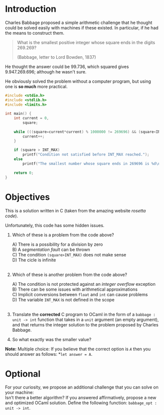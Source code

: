 # Introduction

Charles Babbage proposed a simple arithmetic challenge that he thought could be solved easily with machines if these existed. In particular, if he had the means to construct them.

> What is the smallest positive integer whose square ends in the digits 269.269?
>
> (Babbage, letter to Lord Bowden, 1837)


He thought the answer could be 99.736, which squared gives 9.947.269.696; although he wasn't sure.

He obviously solved the problem without a computer program, but using one is **so much** more practical.

```c
#include <stdio.h>
#include <stdlib.h>
#include <limits.h>
 
int main() {
	int current = 0, 	
	    square;
 
	while (((square=current*current) % 1000000 != 269696) && (square<INT_MAX)) {
		current++;
	}
 
	if (square > INT_MAX)
	    printf("Condition not satisfied before INT_MAX reached.");
	else		   
	    printf("The smallest number whose square ends in 269696 is %d\n", current);
 
	return 0;
}
```

# Objectives

This is a solution written in C (taken from the amazing website _rosetta code_).

Unfortunately, this code has some hidden issues.

1. Which of these is a problem from the code above?

    A) There is a possibility for a division by zero<br />
    B) A _segmentation fault_ can be thrown<br />
    C) The condition `(square>INT_MAX)` does not make sense<br />
    D) The cicle is infinite<br /><br />

2. Which of these is another problem from the code above?

    A) The condition is not protected against an _integer overflow_ exception<br />
    B) There can be some issues with arithmetical approximations<br />
    C) Implicit conversions between `float` and `int` can cause problems<br />
    D) The variable `INT_MAX` is not defined in the scope<br /><br />

3. Translate the **corrected** C program to OCaml in the form of a `babbage : unit -> int` function that takes in a `unit` argument (an empty argument), and that returns the integer solution to the problem proposed by Charles Babbage.

4. So what exactly was the smaller value?


**Note:** Multiple choice: If you believe that the correct option is *`A`* then you should answer as follows: *`let answer = A`.

# Optional

For your curiosity, we propose an additional challenge that you can solve on your machine:<br>
Isn't there a better algorithm? If you answered affirmatively, propose a new and optimized OCaml solution. Define the following function: `babbage_opt : unit -> int`.